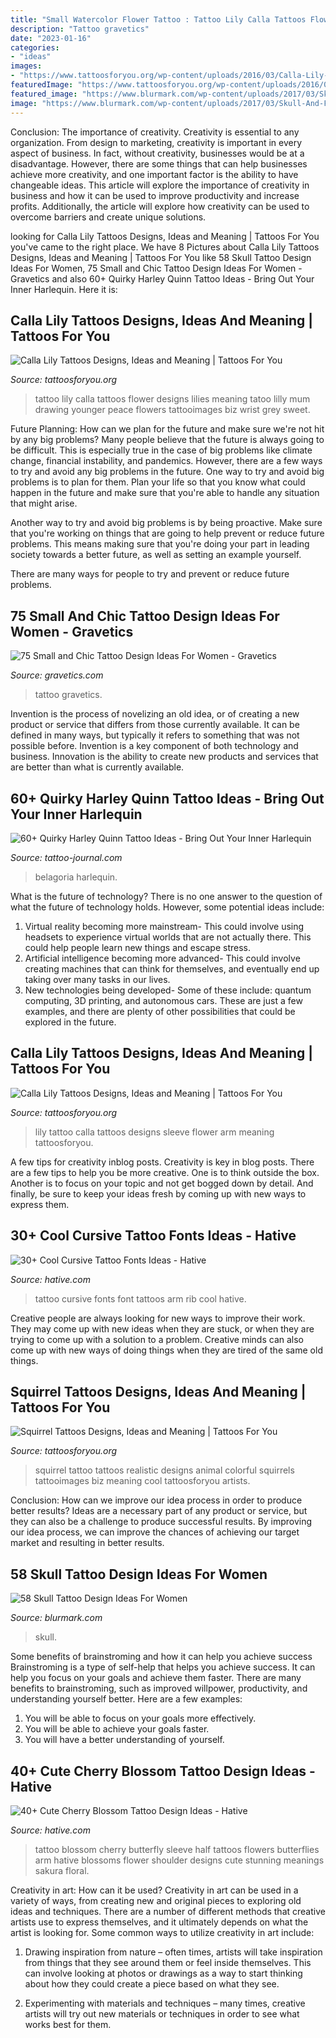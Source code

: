```yaml
---
title: "Small Watercolor Flower Tattoo : Tattoo Lily Calla Tattoos Flower Designs Lilies Meaning Tatoo Lilly Mum Drawing Younger Peace Flowers Tattooimages Biz Wrist Grey Sweet"
description: "Tattoo gravetics"
date: "2023-01-16"
categories:
- "ideas"
images:
- "https://www.tattoosforyou.org/wp-content/uploads/2016/03/Calla-Lily-Flower-Tattoo-Designs.jpg"
featuredImage: "https://www.tattoosforyou.org/wp-content/uploads/2016/03/Calla-Lily-Flower-Tattoo-Designs.jpg"
featured_image: "https://www.blurmark.com/wp-content/uploads/2017/03/Skull-And-Flower-Tattoo-On-Arm.jpg"
image: "https://www.blurmark.com/wp-content/uploads/2017/03/Skull-And-Flower-Tattoo-On-Arm.jpg"
---
```



Conclusion: The importance of creativity.
Creativity is essential to any organization. From design to marketing, creativity is important in every aspect of business. In fact, without creativity, businesses would be at a disadvantage. However, there are some things that can help businesses achieve more creativity, and one important factor is the ability to have changeable ideas. 
This article will explore the importance of creativity in business and how it can be used to improve productivity and increase profits. Additionally, the article will explore how creativity can be used to overcome barriers and create unique solutions.

	

		
looking for Calla Lily Tattoos Designs, Ideas and Meaning | Tattoos For You you've came to the right place. We have 8 Pictures about Calla Lily Tattoos Designs, Ideas and Meaning | Tattoos For You like 58 Skull Tattoo Design Ideas For Women, 75 Small and Chic Tattoo Design Ideas For Women - Gravetics and also 60+ Quirky Harley Quinn Tattoo Ideas - Bring Out Your Inner Harlequin. Here it is:
		
    
## Calla Lily Tattoos Designs, Ideas And Meaning | Tattoos For You

<img loading=lazy src="https://www.tattoosforyou.org/wp-content/uploads/2016/03/Calla-Lily-Flower-Tattoo-Designs.jpg" onerror="this.onerror=null;this.src='https://tse1.mm.bing.net/th?id=OIP.gsK-OZtxWcRUnk6Lh3LlbgHaJ4&amp;pid=15.1';" alt="Calla Lily Tattoos Designs, Ideas and Meaning | Tattoos For You">

_Source: tattoosforyou.org_

>tattoo lily calla tattoos flower designs lilies meaning tatoo lilly mum drawing younger peace flowers tattooimages biz wrist grey sweet. 

	

Future Planning: How can we plan for the future and make sure we're not hit by any big problems?
Many people believe that the future is always going to be difficult. This is especially true in the case of big problems like climate change, financial instability, and pandemics. However, there are a few ways to try and avoid any big problems in the future. 
One way to try and avoid big problems is to plan for them. Plan your life so that you know what could happen in the future and make sure that you're able to handle any situation that might arise. 

Another way to try and avoid big problems is by being proactive. Make sure that you're working on things that are going to help prevent or reduce future problems. This means making sure that you're doing your part in leading society towards a better future, as well as setting an example yourself. 

There are many ways for people to try and prevent or reduce future problems.

    
## 75 Small And Chic Tattoo Design Ideas For Women - Gravetics

<img loading=lazy src="http://www.gravetics.com/wp-content/uploads/2016/11/Small-Tattoo-Ideas32.jpg" onerror="this.onerror=null;this.src='https://tse4.mm.bing.net/th?id=OIP.zxY-5ocoIZ-cE0V8u4tWgwHaJ4&amp;pid=15.1';" alt="75 Small and Chic Tattoo Design Ideas For Women - Gravetics">

_Source: gravetics.com_

>tattoo gravetics. 

	

Invention is the process of novelizing an old idea, or of creating a new product or service that differs from those currently available. It can be defined in many ways, but typically it refers to something that was not possible before. Invention is a key component of both technology and business. Innovation is the ability to create new products and services that are better than what is currently available.

    
## 60+ Quirky Harley Quinn Tattoo Ideas - Bring Out Your Inner Harlequin

<img loading=lazy src="https://tattoo-journal.com/wp-content/uploads/2016/09/harley-quinn-tattoo32.jpg" onerror="this.onerror=null;this.src='https://tse1.mm.bing.net/th?id=OIP.g4H8IicSuZNsehgwuWnuRgHaHa&amp;pid=15.1';" alt="60+ Quirky Harley Quinn Tattoo Ideas - Bring Out Your Inner Harlequin">

_Source: tattoo-journal.com_

>belagoria harlequin. 

	

What is the future of technology?
There is no one answer to the question of what the future of technology holds. However, some potential ideas include: 

1. Virtual reality becoming more mainstream- This could involve using headsets to experience virtual worlds that are not actually there. This could help people learn new things and escape stress. 
2. Artificial intelligence becoming more advanced- This could involve creating machines that can think for themselves, and eventually end up taking over many tasks in our lives. 
3. New technologies being developed- Some of these include: quantum computing, 3D printing, and autonomous cars. These are just a few examples, and there are plenty of other possibilities that could be explored in the future.

    
## Calla Lily Tattoos Designs, Ideas And Meaning | Tattoos For You

<img loading=lazy src="https://www.tattoosforyou.org/wp-content/uploads/2016/03/Calla-Lily-Tattoo-Sleeve.jpg" onerror="this.onerror=null;this.src='https://tse2.mm.bing.net/th?id=OIP.RXw9U8V8ZtpBTY-v6AQmNAHaJ4&amp;pid=15.1';" alt="Calla Lily Tattoos Designs, Ideas and Meaning | Tattoos For You">

_Source: tattoosforyou.org_

>lily tattoo calla tattoos designs sleeve flower arm meaning tattoosforyou. 

	

A few tips for creativity inblog posts.
Creativity is key in blog posts. There are a few tips to help you be more creative. One is to think outside the box. Another is to focus on your topic and not get bogged down by detail. And finally, be sure to keep your ideas fresh by coming up with new ways to express them.

    
## 30+ Cool Cursive Tattoo Fonts Ideas - Hative

<img loading=lazy src="https://hative.com/wp-content/uploads/2014/02/cursive-tattoos/cursive-font-rib-tattoo-8.jpg" onerror="this.onerror=null;this.src='https://tse4.mm.bing.net/th?id=OIP.dMQn8EfCN1bEmSOa89Kp1wHaJ3&amp;pid=15.1';" alt="30+ Cool Cursive Tattoo Fonts Ideas - Hative">

_Source: hative.com_

>tattoo cursive fonts font tattoos arm rib cool hative. 

	

Creative people are always looking for new ways to improve their work. They may come up with new ideas when they are stuck, or when they are trying to come up with a solution to a problem. Creative minds can also come up with new ways of doing things when they are tired of the same old things.

    
## Squirrel Tattoos Designs, Ideas And Meaning | Tattoos For You

<img loading=lazy src="https://www.tattoosforyou.org/wp-content/uploads/2016/02/Squirrel-Tattoo-Ideas.jpg" onerror="this.onerror=null;this.src='https://tse2.mm.bing.net/th?id=OIP.5dfwJYNi267Qw-ROj90DxQHaKE&amp;pid=15.1';" alt="Squirrel Tattoos Designs, Ideas and Meaning | Tattoos For You">

_Source: tattoosforyou.org_

>squirrel tattoo tattoos realistic designs animal colorful squirrels tattooimages biz meaning cool tattoosforyou artists. 

	

Conclusion: How can we improve our idea process in order to produce better results?
Ideas are a necessary part of any product or service, but they can also be a challenge to produce successful results. By improving our idea process, we can improve the chances of achieving our target market and resulting in better results.

    
## 58 Skull Tattoo Design Ideas For Women

<img loading=lazy src="https://www.blurmark.com/wp-content/uploads/2017/03/Skull-And-Flower-Tattoo-On-Arm.jpg" onerror="this.onerror=null;this.src='https://tse2.mm.bing.net/th?id=OIP.eYwD-JfMOEzlbZxPtFrsYQHaOy&amp;pid=15.1';" alt="58 Skull Tattoo Design Ideas For Women">

_Source: blurmark.com_

>skull. 

	

Some benefits of brainstroming and how it can help you achieve success
Brainstroming is a type of self-help that helps you achieve success. It can help you focus on your goals and achieve them faster. There are many benefits to brainstroming, such as improved willpower, productivity, and understanding yourself better. Here are a few examples: 
1) You will be able to focus on your goals more effectively.
2) You will be able to achieve your goals faster.
3) You will have a better understanding of yourself.

    
## 40+ Cute Cherry Blossom Tattoo Design Ideas - Hative

<img loading=lazy src="https://hative.com/wp-content/uploads/2014/03/cherry-blossom-tattoos/38-cherry-blossom-and-butterfly-arm.jpg" onerror="this.onerror=null;this.src='https://tse3.mm.bing.net/th?id=OIP.pvgGzzH6Ktm9W2vVqrPTmQHaNE&amp;pid=15.1';" alt="40+ Cute Cherry Blossom Tattoo Design Ideas - Hative">

_Source: hative.com_

>tattoo blossom cherry butterfly sleeve half tattoos flowers butterflies arm hative blossoms flower shoulder designs cute stunning meanings sakura floral. 

	

Creativity in art: How can it be used?
Creativity in art can be used in a variety of ways, from creating new and original pieces to exploring old ideas and techniques. There are a number of different methods that creative artists use to express themselves, and it ultimately depends on what the artist is looking for. Some common ways to utilize creativity in art include:
1. Drawing inspiration from nature – often times, artists will take inspiration from things that they see around them or feel inside themselves. This can involve looking at photos or drawings as a way to start thinking about how they could create a piece based on what they see.

2. Experimenting with materials and techniques – many times, creative artists will try out new materials or techniques in order to see what works best for them.

